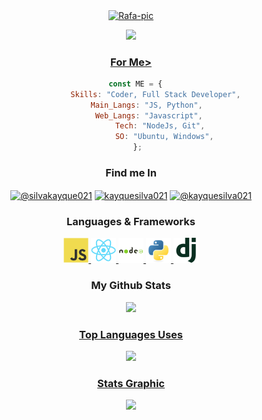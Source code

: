 <div align='left'>
    <a href="https://github.com/silvakayque">
    <p align='center'><img align="center" alt="Rafa-pic" height="200"  border-radius= "50%" 
    <img src="https://media.discordapp.net/attachments/946844072159625256/961671422642622484/36cfc60c4f7ad5fc595ecf3e5213edf5.jpg">
    <div align="center">
    <div align="center"> <img src="https://readme-typing-svg.herokuapp.com?size=24&color=008BFF&vCenter=true&multiline=true&lines=Welcome+to+my+profile+!"></div>
</div>
    
</div>
<div align="center">
  
  ### For Me>
    
 ```js
   const ME = {
            Skills: "Coder, Full Stack Developer",
        Main_Langs: "JS, Python",
         Web_Langs: "Javascript",
              Tech: "NodeJs, Git",
                SO: "Ubuntu, Windows",
    };
```

<h3 align="center">Find me In</h3>
<p align="center">
<a href="https://twitter.com/silvakayque021" target="blank"><img align="center" src="https://raw.githubusercontent.com/rahuldkjain/github-profile-readme-generator/master/src/images/icons/Social/twitter.svg" alt="@silvakayque021" height="30" width="40" /></a>
<a href="https://www.linkedin.com/in/kayquesilva021/" target="blank"><img align="center" src="https://raw.githubusercontent.com/rahuldkjain/github-profile-readme-generator/master/src/images/icons/Social/linked-in-alt.svg" alt="kayquesilva021" height="30" width="40" /></a>
<a href="https://www.instagram.com/kayquesilva021/" target="blank"><img align="center" src="https://raw.githubusercontent.com/rahuldkjain/github-profile-readme-generator/master/src/images/icons/Social/instagram.svg" alt="@kayquesilva021" height="30" width="40" /></a>
</p>

<h3 align="center">Languages & Frameworks</h3>
<p align="center"> </a> <a href="https://developer.mozilla.org/en-US/docs/Web/JavaScript" target="_blank" rel="noreferrer"> <img src="https://raw.githubusercontent.com/devicons/devicon/master/icons/javascript/javascript-original.svg" alt="javascript" width="40" height="40"/> </a> <a href="https://developer.mozilla.org/en-US/docs/Learn/Tools_and_testing/Client-side_JavaScript_frameworks/React_getting_started" target="_blank" rel="noreferrer"> <img src="https://raw.githubusercontent.com/devicons/devicon/1119b9f84c0290e0f0b38982099a2bd027a48bf1/icons/react/react-original.svg" alt="react.js" width="40" height="40"/> <a href="https://nodejs.org" target="_blank" rel="noreferrer"> <img src="https://raw.githubusercontent.com/devicons/devicon/master/icons/nodejs/nodejs-original-wordmark.svg" alt="nodejs" width="40" height="40"/> </a> <a href="https://www.python.org" target="_blank" rel="noreferrer"> <img src="https://raw.githubusercontent.com/devicons/devicon/master/icons/python/python-original.svg" alt="python" width="40" height="40"/> </a> </a> <a href="https://developer.mozilla.org/en-US/docs/Learn/Server-side/Django" target="_blank" rel="noreferrer"> <img src="https://raw.githubusercontent.com/devicons/devicon/1119b9f84c0290e0f0b38982099a2bd027a48bf1/icons/django/django-plain.svg" alt="django" width="40" height="40"/> </a>  
</p>

 ### My Github Stats
     
<div align="center">
<a href="https://github.com/silvakayque">
<img height="180em" src="https://github-readme-stats.vercel.app/api?username=silvakayque&show_icons=true&theme=tokyonight&include_all_commits=true&count_private=true"/>
      
 ### Top Languages Uses
          
 <div align="center">
 <img height="180em" src="https://github-readme-stats.vercel.app/api/top-langs/?username=silvakayque&layout=compact&langs_count=7&theme=tokyonight"/>
      
 ### Stats Graphic
     
<div>
  <a href="https://github.com/silvakayque">
  <img height="190em" src="https://activity-graph.herokuapp.com/graph?username=silvakayque&theme=github&bg_color=20232a&hide_border=true"/>
  <img height="190em" src="https://github-readme-stats.vercel.app/api/top-langs/
<div>
                           
